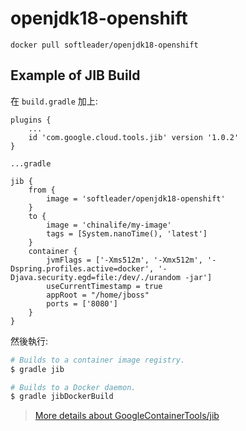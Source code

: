 # openjdk18-openshift

```
docker pull softleader/openjdk18-openshift
```

## Example of JIB Build

在 `build.gradle` 加上:

```
plugins {
	...
    id 'com.google.cloud.tools.jib' version '1.0.2'
}

...gradle

jib {
	from {
		image = 'softleader/openjdk18-openshift'
	}
	to {
		image = 'chinalife/my-image'
		tags = [System.nanoTime(), 'latest']
	}
	container {
		jvmFlags = ['-Xms512m', '-Xmx512m', '-Dspring.profiles.active=docker', '-Djava.security.egd=file:/dev/./urandom -jar']
		useCurrentTimestamp = true
		appRoot = "/home/jboss"
		ports = ['8080']
	}
}
```

然後執行:

```sh
# Builds to a container image registry.
$ gradle jib

# Builds to a Docker daemon.
$ gradle jibDockerBuild
```

> [More details about GoogleContainerTools/jib](https://github.com/GoogleContainerTools/jib/tree/master/jib-gradle-plugin)
